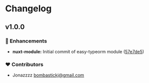 # Changelog


## v1.0.0


### 🚀 Enhancements

- **nuxt-module:** Initial commit of easy-typeorm module ([57e7de5](https://github.com/Bombastickj/nuxt-easy-typeorm/commit/57e7de5))

### ❤️ Contributors

- Jonazzzz <bombastickj@gmail.com>


